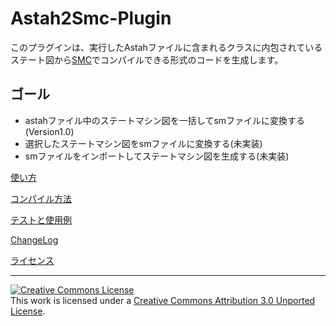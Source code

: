 # Astah2Smc-Plugin

このプラグインは、実行したAstahファイルに含まれるクラスに内包されているステート図から[SMC](http://smc.sourceforge.net/)でコンパイルできる形式のコードを生成します。

## ゴール

- astahファイル中のステートマシン図を一括してsmファイルに変換する(Version1.0)
- 選択したステートマシン図をsmファイルに変換する(未実装)
- smファイルをインポートしてステートマシン図を生成する(未実装)

[使い方](documents/usage.md)

[コンパイル方法](documents/compile.md)

[テストと使用例](documents/test_and_examples.md)

[ChangeLog](ChangeLog.md)

[ライセンス](LICENSE.md)

------

<a rel="license" href="http://creativecommons.org/licenses/by/3.0/"><img alt="Creative Commons License" style="border-width:0" src="http://i.creativecommons.org/l/by/3.0/80x15.png" /></a><br />This work is licensed under a <a rel="license" href="http://creativecommons.org/licenses/by/3.0/">Creative Commons Attribution 3.0 Unported License</a>.
